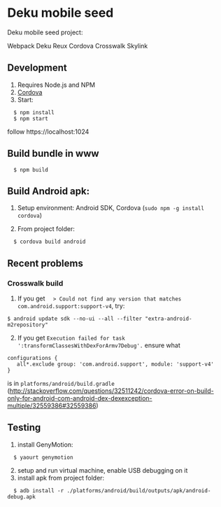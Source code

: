 # Deku mobile seed

Deku mobile seed project:

Webpack
Deku
Reux
Cordova
Crosswalk
Skylink

## Development

1. Requires Node.js and NPM
2. [Cordova](https://cordova.apache.org/)
3. Start:

```
  $ npm install
  $ npm start
```
follow https://localhost:1024

## Build bundle in www
```
  $ npm build
```

## Build Android apk:

1. Setup environment: Android SDK, Cordova (`sudo npm -g install cordova`)

2. From project folder:
```
  $ cordova build android
```

## Recent problems

### Crosswalk build

1. If you get `  > Could not find any version that matches com.android.support:support-v4`, try:
```
$ android update sdk --no-ui --all --filter "extra-android-m2repository"
```

2. If you get  `Execution failed for task ':transformClassesWithDexForArmv7Debug'.`
ensure what
```
configurations {
   all*.exclude group: 'com.android.support', module: 'support-v4'
}
```
is in `platforms/android/build.gradle`
(http://stackoverflow.com/questions/32511242/cordova-error-on-build-only-for-android-com-android-dex-dexexception-multiple/32559386#32559386)

## Testing

1. install GenyMotion:
```
  $ yaourt genymotion
```
2. setup and run virtual machine, enable USB debugging on it
3. install apk from project folder:
```
  $ adb install -r ./platforms/android/build/outputs/apk/android-debug.apk
```
